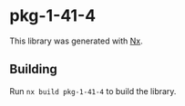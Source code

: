 # pkg-1-41-4

This library was generated with [Nx](https://nx.dev).

## Building

Run `nx build pkg-1-41-4` to build the library.
